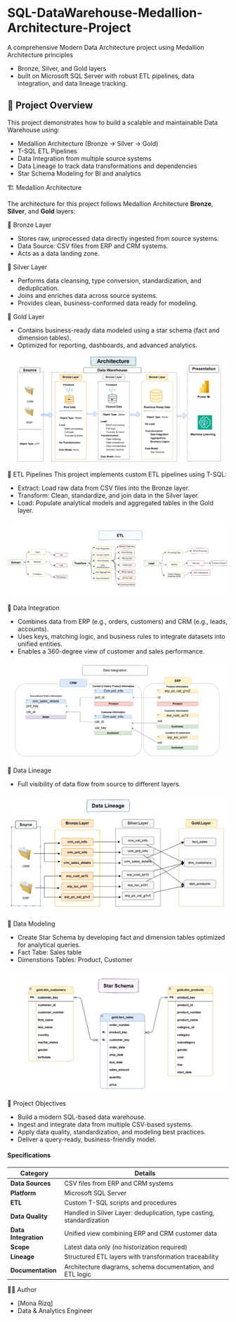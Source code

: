# SQL-DataWarehouse-Medallion-Architecture-Project
A comprehensive Modern Data Architecture project using Medallion Architecture principles 
- Bronze, Silver, and Gold layers
- built on Microsoft SQL Server with robust ETL pipelines, data integration, and data lineage tracking.


## 📖 Project Overview

This project demonstrates how to build a scalable and maintainable Data Warehouse using:

- Medallion Architecture (Bronze → Silver → Gold)
- T-SQL ETL Pipelines
- Data Integration from multiple source systems
- Data Lineage to track data transformations and dependencies
- Star Schema Modeling for BI and analytics

🏗️ Medallion Architecture

  The architecture for this project follows Medallion Architecture **Bronze**, **Silver**, and **Gold** layers:

🥉 Bronze Layer
- Stores raw, unprocessed data directly ingested from source systems.
- Data Source: CSV files from ERP and CRM systems.
- Acts as a data landing zone.

🥈 Silver Layer
- Performs data cleansing, type conversion, standardization, and deduplication.
- Joins and enriches data across source systems.
- Provides clean, business-conformed data ready for modeling.

🥇 Gold Layer
- Contains business-ready data modeled using a star schema (fact and dimension tables).
- Optimized for reporting, dashboards, and advanced analytics.

![Architecture](Documentation/2.Architecture.PNG)

🔁 ETL Pipelines 
This project implements custom ETL pipelines using T-SQL:
- Extract: Load raw data from CSV files into the Bronze layer.
- Transform: Clean, standardize, and join data in the Silver layer.
- Load: Populate analytical models and aggregated tables in the Gold layer.

![ETL](Documentation/1.ETL.PNG)

🧩 Data Integration
- Combines data from ERP (e.g., orders, customers) and CRM (e.g., leads, accounts).
- Uses keys, matching logic, and business rules to integrate datasets into unified entities.
- Enables a 360-degree view of customer and sales performance.
  
![Data Integration](Documentation/3.Data_Integration.PNG)

🔎 Data Lineage
- Full visibility of data flow from source to different layers.

![Data Lineage](Documentation/4.Data_Lineage.PNG)


📐 Data Modeling 
- Create Star Schema by developing fact and dimension tables optimized for analytical queries.
- Fact Tabe: Sales table
- Dimenstions Tables: Product, Customer

![Data Modelling](Documentation/5.Star_Schema.PNG)


🎯 Project Objectives
- Build a modern SQL-based data warehouse.
- Ingest and integrate data from multiple CSV-based systems.
- Apply data quality, standardization, and modeling best practices.
- Deliver a query-ready, business-friendly model.

#### Specifications
| Category             | Details                                                               |
| -------------------- | --------------------------------------------------------------------- |
| **Data Sources**     | CSV files from ERP and CRM systems                                    |
| **Platform**         | Microsoft SQL Server                                                  |
| **ETL**              | Custom T-SQL scripts and procedures                                   |
| **Data Quality**     | Handled in Silver Layer: deduplication, type casting, standardization |
| **Data Integration** | Unified view combining ERP and CRM customer data                      |
| **Scope**            | Latest data only (no historization required)                          |
| **Lineage**          | Structured ETL layers with transformation traceability                |
| **Documentation**    | Architecture diagrams, schema documentation, and ETL logic            |

🙋‍♂️ Author
- [Mona Rizq]
- Data & Analytics Engineer
